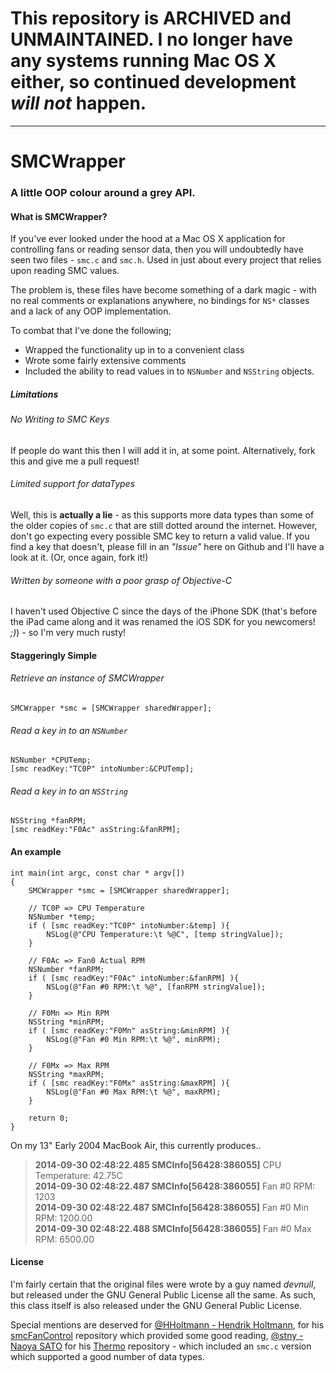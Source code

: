 # This repository is ARCHIVED and UNMAINTAINED. I no longer have any systems running Mac OS X either, so continued development *will not* happen.

---

# SMCWrapper
### A little OOP colour around a grey API.

#### What is SMCWrapper?

If you've ever looked under the hood at a Mac OS X application for controlling fans or reading sensor data, then you will undoubtedly have seen two files - ```smc.c``` and ```smc.h```. Used in just about every project that relies upon reading SMC values.

The problem is, these files have become something of a dark magic - with no real comments or explanations anywhere, no bindings for ```NS*``` classes and a lack of any OOP implementation.

To combat that I've done the following;

- Wrapped the functionality up in to a convenient class
- Wrote some fairly extensive comments
- Included the ability to read values in to ```NSNumber``` and ```NSString``` objects.


##### Limitations

###### No Writing to SMC Keys
If people do want this then I will add it in, at some point. Alternatively, fork this and give me a pull request!

###### Limited support for dataTypes
Well, this is **actually a lie** - as this supports more data types than some of the older copies of ```smc.c``` that are still dotted around the internet. However, don't go expecting every possible SMC key to return a valid value. If you find a key that doesn't, please fill in an *"Issue"* here on Github and I'll have a look at it. (Or, once again, fork it!)

###### Written by someone with a poor grasp of Objective-C
I haven't used Objective C since the days of the iPhone SDK (that's before the iPad came along and it was renamed the iOS SDK for you newcomers! *;)*) - so I'm very much rusty! 

#### Staggeringly Simple

###### Retrieve an instance of SMCWrapper

    SMCWrapper *smc = [SMCWrapper sharedWrapper];

###### Read a key in to an ```NSNumber```

    NSNumber *CPUTemp;
    [smc readKey:"TC0P" intoNumber:&CPUTemp];

###### Read a key in to an ```NSString```

    NSString *fanRPM;
    [smc readKey:"F0Ac" asString:&fanRPM]; 

#### An example

    int main(int argc, const char * argv[])
    {
        SMCWrapper *smc = [SMCWrapper sharedWrapper];
    
        // TC0P => CPU Temperature
        NSNumber *temp;
        if ( [smc readKey:"TC0P" intoNumber:&temp] ){
            NSLog(@"CPU Temperature:\t %@C", [temp stringValue]);
        }
        
        // F0Ac => Fan0 Actual RPM
        NSNumber *fanRPM;
        if ( [smc readKey:"F0Ac" intoNumber:&fanRPM] ){
            NSLog(@"Fan #0 RPM:\t %@", [fanRPM stringValue]);
        }
    
        // F0Mn => Min RPM
        NSString *minRPM;
        if ( [smc readKey:"F0Mn" asString:&minRPM] ){
            NSLog(@"Fan #0 Min RPM:\t %@", minRPM);
        }
    
        // F0Mx => Max RPM
        NSString *maxRPM;
        if ( [smc readKey:"F0Mx" asString:&maxRPM] ){
            NSLog(@"Fan #0 Max RPM:\t %@", maxRPM);
        }
        
        return 0;
    }

On my 13" Early 2004 MacBook Air, this currently produces..

> **2014-09-30 02:48:22.485 SMCInfo[56428:386055]** CPU Temperature:	 42.75C <br/>
> **2014-09-30 02:48:22.487 SMCInfo[56428:386055]** Fan #0 RPM:	 1203 <br/>
> **2014-09-30 02:48:22.487 SMCInfo[56428:386055]** Fan #0 Min RPM:	 1200.00 <br/>
> **2014-09-30 02:48:22.488 SMCInfo[56428:386055]** Fan #0 Max RPM:	 6500.00 

#### License
I'm fairly certain that the original files were wrote by a guy named *devnull*, but released under the GNU General Public License all the same. As such, this class itself is also released under the GNU General Public License.

Special mentions are deserved for [@HHoltmann - Hendrik Holtmann](https://github.com/hholtmann), for his [smcFanControl](https://github.com/hholtmann/smcFanControl) repository which provided some good reading, [@stny - Naoya SATO](https://github.com/stny) for his [Thermo](https://github.com/stny/Thermo) repository - which included an ```smc.c``` version which supported a good number of data types.
